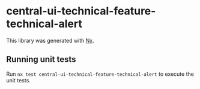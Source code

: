 # central-ui-technical-feature-technical-alert

This library was generated with [Nx](https://nx.dev).

## Running unit tests

Run `nx test central-ui-technical-feature-technical-alert` to execute the unit tests.
